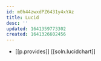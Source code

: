 ```yaml
---
id: m0h44zwxdPZ6431y4xYAz
title: Lucid
desc: ''
updated: 1641359773302
created: 1641326602456
---
```


- [[p.provides]] [[soln.lucidchart]]
